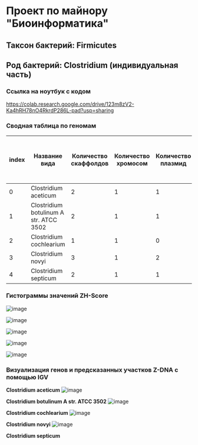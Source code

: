 # Проект по майнору "Биоинформатика"
## Таксон бактерий: Firmicutes
## Род бактерий: Clostridium (индивидуальная часть)

### Ссылка на ноутбук с кодом

https://colab.research.google.com/drive/123m8zV2-Ka4hRH78nO4RkrdP286L-pad?usp=sharing

### Сводная таблица по геномам

|index|Название вида|Количество скаффолдов|Количество хромосом|Количество плазмид|Общая длина последовательностей \(Mb)|Количество аннотированных генов|Доля аннотированных генов в геноме|Кол-во предсказанных участков Z-dna|Кол-во участков с zh-score &gt;500|Общая длина участков с zh-score &gt;500|
|---|---|---|---|---|---|---|---|---|---|---|
|0|Clostridium aceticum|2|1|1|4\.20704|3874|0\.8462184814026014|4201318|216|2432|
|1|Clostridium botulinum A str\. ATCC 3502|2|1|1|3\.90326|3566|0\.8162233620102171|3886916|205|2267|
|2|Clostridium cochlearium|1|1|0|2\.43542|2337|0\.8656285158206798|2435419|93|1015|
|3|Clostridium novyi|3|1|2|2\.49908|2302|0\.8511668293932168|2296219|156|1738|
|4|Clostridium septicum|2|1|1|3\.40472|3098|0\.8484932681688949|3399422|114|1316|

### Гистограммы значений ZH-Score

![image](https://user-images.githubusercontent.com/60008375/172836241-6f13e958-683e-4817-8380-b38fdd188c0d.png)

![image](https://user-images.githubusercontent.com/60008375/172836273-ef6046bc-b8da-4b2b-bb5f-fed2297161f0.png)

![image](https://user-images.githubusercontent.com/60008375/172836312-e24bd3de-8441-4a0c-8927-d659b1c854e6.png)

![image](https://user-images.githubusercontent.com/60008375/172836346-f9d10696-3aa2-4a14-9040-efdb02858575.png)

![image](https://user-images.githubusercontent.com/60008375/172836365-c0a15be5-c19b-4f16-a5c2-eafb26e52c07.png)

### Визуализация генов и предсказанных участков Z-DNA с помощью IGV

**Clostridium aceticum**
![image](https://user-images.githubusercontent.com/60008375/173201570-99cd0999-e602-430a-90ec-e690e20d6bff.png)

**Clostridium botulinum A str\. ATCC 3502**
![image](https://user-images.githubusercontent.com/60008375/173201597-2a742171-414d-4a2e-9687-24005d90ea22.png)

**Clostridium cochlearium**
![image](https://user-images.githubusercontent.com/60008375/173201625-76815533-51bc-41bd-982d-b03fa63e3b93.png)

**Clostridium novyi**
![image](https://user-images.githubusercontent.com/60008375/173201633-48236265-424a-4dbf-a3b1-efd5569ac6bb.png)

**Clostridium septicum**
